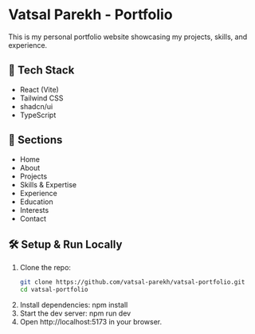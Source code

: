 # Vatsal Parekh - Portfolio

This is my personal portfolio website showcasing my projects, skills, and experience.

## 🚀 Tech Stack

- React (Vite)
- Tailwind CSS
- shadcn/ui
- TypeScript

## 📂 Sections

- Home
- About
- Projects
- Skills & Expertise
- Experience
- Education
- Interests
- Contact

## 🛠️ Setup & Run Locally

1. Clone the repo:
   ```bash
   git clone https://github.com/vatsal-parekh/vatsal-portfolio.git
   cd vatsal-portfolio
   ```
2. Install dependencies:
   npm install
3. Start the dev server:
   npm run dev
4. Open http://localhost:5173
   in your browser.
